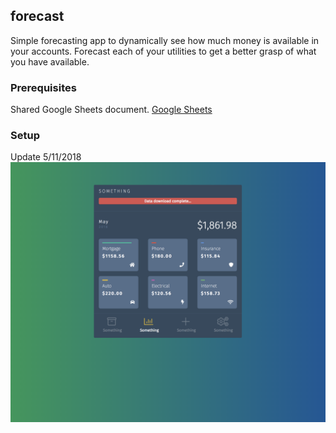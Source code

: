 ## forecast
Simple forecasting app to dynamically see how much money is available in your accounts. Forecast each of your utilities to get a better grasp of what you have available.

### Prerequisites
Shared Google Sheets document.
[Google Sheets](https://docs.google.com/spreadsheets)

### Setup
Update 5/11/2018
![picture](assets/images/screen.png)
